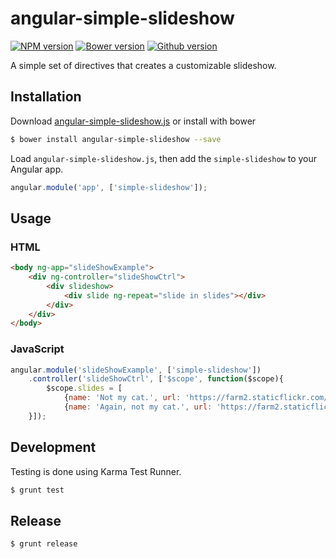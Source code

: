 # angular-simple-slideshow 
[![NPM version](https://badge.fury.io/js/angular-simple-slideshow.svg)](http://badge.fury.io/js/angular-simple-slideshow)
[![Bower version](https://badge.fury.io/bo/angular-simple-slideshow.svg)](http://badge.fury.io/bo/angular-simple-slideshow)
[![Github version](https://badge.fury.io/gh/angular-simple-slideshow.svg)](http://badge.fury.io/gh/angular-simple-slideshow)

A simple set of directives that creates a customizable slideshow.

## Installation

Download [angular-simple-slideshow.js](https://raw.githubusercontent.com/DevLab2425/angular-simple-slideshow/master/angular-simple-slideshow.js) or install with bower
	
```BASH
$ bower install angular-simple-slideshow --save
```

Load `angular-simple-slideshow.js`, then add the `simple-slideshow` to your Angular app.

```javascript
angular.module('app', ['simple-slideshow']);
```
	
## Usage
### HTML
```html
<body ng-app="slideShowExample">
	<div ng-controller="slideShowCtrl">
		<div slideshow>
			<div slide ng-repeat="slide in slides"></div>
		</div>
	</div>
</body>
```

### JavaScript
```javascript
angular.module('slideShowExample', ['simple-slideshow'])
	.controller('slideShowCtrl', ['$scope', function($scope){
		$scope.slides = [
			{name: 'Not my cat.', url: 'https://farm2.staticflickr.com/1318/5114665665_e55b2c2169_n.jpg'},
			{name: 'Again, not my cat.', url: 'https://farm2.staticflickr.com/1079/901626554_8bc51ec160_n.jpg'}]
	}]);
```

## Development

Testing is done using Karma Test Runner.

```BASH
$ grunt test
```
	
## Release

```BASH
$ grunt release
```